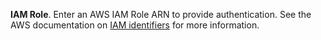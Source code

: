 **IAM Role**. Enter an AWS IAM Role ARN to provide authentication. See the AWS documentation on [IAM identifiers](https://docs.aws.amazon.com/IAM/latest/UserGuide/reference_identifiers.html) for more information. 